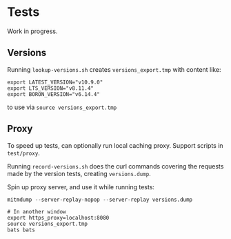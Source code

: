 # Tests

Work in progress.

## Versions

Running `lookup-versions.sh` creates `versions_export.tmp` with content like:

    export LATEST_VERSION="v10.9.0"
    export LTS_VERSION="v8.11.4"
    export BORON_VERSION="v6.14.4"

to use via `source versions_export.tmp`

## Proxy

To speed up tests, can optionally run local caching proxy. Support scripts in `test/proxy`.

Running `record-versions.sh` does the curl commands covering the requests made by the version tests, creating `versions.dump`.

Spin up proxy server, and use it while running tests:

    mitmdump --server-replay-nopop --server-replay versions.dump

    # In another window
    export https_proxy=localhost:8080
    source versions_export.tmp
    bats bats
